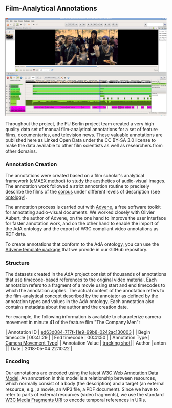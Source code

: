 ## Film-Analytical Annotations

[![Image Advene](advene.png "Annotations in Advene")](advene.png)

Throughout the project, the FU Berlin project team created a very high quality data set of manual film-analytical annotations for a set of feature films, documentaries, and television news. These valuable annotations are published here as Linked Open Data under the CC BY-SA 3.0 license to make the data available to other film scientists as well as researchers from other domains.

### Annotation Creation

The annotations were created based on a film scholar's analytical framework ([eMAEX method](https://www.ada.cinepoetics.fu-berlin.de/en/Methoden/eMAEX/index.html)) to study the aesthetics of audio-visual images. The annotation work followed a strict annotation routine to precisely describe the films of the [corpus](../corpus) under different levels of description (see [ontology](../ontology)).

The annotation process is carried out with [Advene](https://www.advene.org/), a free software toolkit for annotating audio-visual documents. We worked closely with Olivier Aubert, the author of Advene, on the one hand to improve the user interface for faster annotation work, and on the other hand to enable the import of the AdA ontology and the export of W3C compliant video annotations as RDF data.

To create annotations that conform to the AdA ontology, you can use the [Advene template package](https://github.com/ProjectAdA/public/tree/master/advene_template) that we provide in our GitHub repository.

### Structure

The datasets created in the AdA project consist of thousands of annotations that use timecode-based references to the original video material. Each annotation refers to a fragment of a movie using start and end timecodes to which the annotation applies. The actual content of the annotation refers to the film-analytical concept described by the annotator as defined by the annotation types and values in the AdA ontology. Each annotation also contains metadata about the author and the creation date.

For example, the following information is available to characterize camera movement in minute 41 of the feature film "The Company Men":

| Annotation ID | [ed63d084-717f-11e9-99b8-0242ac130003](http://ada.filmontology.org/resource/media/294704ee3bd55a6888235ae7721120c29522eddd3cc273cc8365fa0eef2ac56d/ed63d084-717f-11e9-99b8-0242ac130003) |
| Begin timecode | 00:41:29 | 
| End  timecode | 00:41:50 | 
| Annotation Type | [Camera Movement Type](http://ada.filmontology.org/resource/2020/03/17/AnnotationType/CameraMovementType)|
| Annotation Value | [tracking shot](http://ada.filmontology.org/resource/2020/03/17/AnnotationValue/CameraMovementType_tracking_shot)|
| Author | anton |
| Date | 2018-05-04 22:10:22 |

### Encoding

Our annotations are encoded using the latest [W3C Web Annotation Data Model](https://www.w3.org/TR/annotation-model/). An annotation in this model is a relationship between resources, which normally consist of a body (the description) and a target (an external resource, e.g., a movie, an MP3 file, a PDF document). Since we have to refer to parts of external resources (video fragments), we use the standard [W3C Media Fragments URI](https://www.w3.org/TR/media-frags/) to encode temporal references in URIs.

[comment]: <> (Scene Segmentation)



